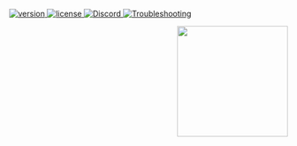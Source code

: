 [version]: https://img.shields.io/badge/Version-1.0-brightgreen.svg
[download]: https://github.com/nanderLP/JPong/releases
[discord-invite]: https://discord.gg/T5EzKPX
[license]: https://img.shields.io/badge/License-Apache%202.0-lightgrey.svg
[Troubleshooting]: https://img.shields.io/github/issues/nanderLP/JPong.svg?style=popout
[ ![version][] ][download]
[ ![license][] ](https://github.com/DV8FromTheWorld/JDA/tree/master/LICENSE)
[ ![Discord](https://discordapp.com/api/guilds/547852406252371978/widget.png) ][discord-invite]
[ ![Troubleshooting] ](https://github.com/nanderLP/JPong/issues)

<img align="right" src="https://i.imgur.com/zYGuvuN.png" height="200" width="200">
